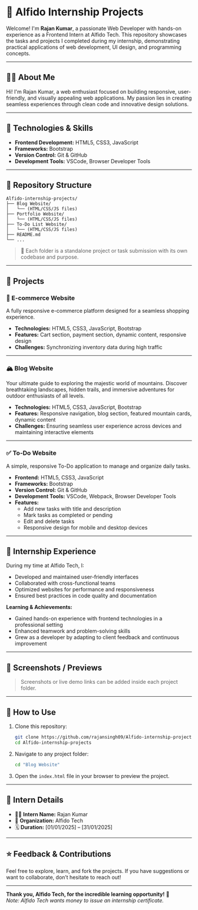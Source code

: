 # 🧠 Alfido Internship Projects

Welcome! I'm **Rajan Kumar**, a passionate Web Developer with hands-on experience as a Frontend Intern at Alfido Tech. This repository showcases the tasks and projects I completed during my internship, demonstrating practical applications of web development, UI design, and programming concepts.

---

## 🙋‍♂️ About Me

Hi! I'm Rajan Kumar, a web enthusiast focused on building responsive, user-friendly, and visually appealing web applications. My passion lies in creating seamless experiences through clean code and innovative design solutions.

---

## 🚀 Technologies & Skills

- **Frontend Development:** HTML5, CSS3, JavaScript
- **Frameworks:** Bootstrap
- **Version Control:** Git & GitHub
- **Development Tools:** VSCode, Browser Developer Tools

---

## 📂 Repository Structure

```plaintext
Alfido-internship-projects/
├── Blog Website/
│   └── (HTML/CSS/JS files)
├── Portfolio Website/
│   └── (HTML/CSS/JS files)
├── To-Do List Website/
│   └── (HTML/CSS/JS files)
├── README.md
└── ...
```

> 📌 Each folder is a standalone project or task submission with its own codebase and purpose.

---

## 📝 Projects

### 🛒 E-commerce Website

A fully responsive e-commerce platform designed for a seamless shopping experience.

- **Technologies:** HTML5, CSS3, JavaScript, Bootstrap
- **Features:** Cart section, payment section, dynamic content, responsive design
- **Challenges:** Synchronizing inventory data during high traffic

---

### 🏔️ Blog Website

Your ultimate guide to exploring the majestic world of mountains. Discover breathtaking landscapes, hidden trails, and immersive adventures for outdoor enthusiasts of all levels.

- **Technologies:** HTML5, CSS3, JavaScript, Bootstrap
- **Features:** Responsive navigation, blog section, featured mountain cards, dynamic content
- **Challenges:** Ensuring seamless user experience across devices and maintaining interactive elements

---

### ✅ To-Do Website

A simple, responsive To-Do application to manage and organize daily tasks.

- **Frontend:** HTML5, CSS3, JavaScript
- **Frameworks:** Bootstrap
- **Version Control:** Git & GitHub
- **Development Tools:** VSCode, Webpack, Browser Developer Tools
- **Features:**
  - Add new tasks with title and description
  - Mark tasks as completed or pending
  - Edit and delete tasks
  - Responsive design for mobile and desktop devices

---

## 🏢 Internship Experience

During my time at Alfido Tech, I:
- Developed and maintained user-friendly interfaces
- Collaborated with cross-functional teams
- Optimized websites for performance and responsiveness
- Ensured best practices in code quality and documentation

**Learning & Achievements:**
- Gained hands-on experience with frontend technologies in a professional setting
- Enhanced teamwork and problem-solving skills
- Grew as a developer by adapting to client feedback and continuous improvement

---

## 📸 Screenshots / Previews

> Screenshots or live demo links can be added inside each project folder.

---

## 📘 How to Use

1. Clone this repository:

    ```bash
    git clone https://github.com/rajansingh09/Alfido-internship-projects.git
    cd Alfido-internship-projects
    ```

2. Navigate to any project folder:

    ```bash
    cd "Blog Website"
    ```

3. Open the `index.html` file in your browser to preview the project.

---

## 📌 Intern Details

- 👨‍💻 **Intern Name:** Rajan Kumar
- 🏢 **Organization:** Alfido Tech
- 🗓️ **Duration:** [01/01/2025] – [31/01/2025]

---

## ⭐️ Feedback & Contributions

Feel free to explore, learn, and fork the projects. If you have suggestions or want to collaborate, don’t hesitate to reach out!

---

**Thank you, Alfido Tech, for the incredible learning opportunity!** 🙏  
*Note: Alfido Tech wants money to issue an internship certificate.*
